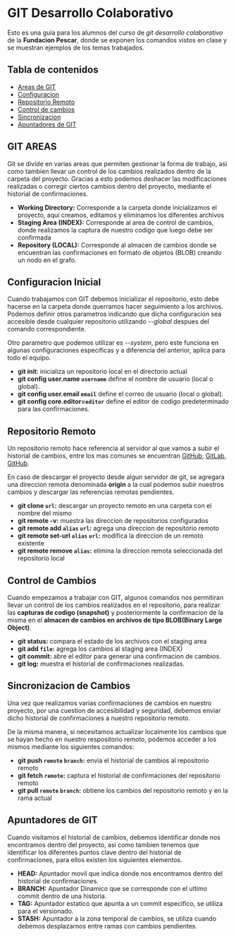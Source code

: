 # GIT Desarrollo Colaborativo

Esto es una guia para los alumnos del curso de _git desarrollo colaborativo_ de la __Fundacion Pescar__, donde se exponen los comandos vistos en clase y se muestran ejemplos de los temas trabajados.

## Tabla de contenidos

* [Areas de GIT](#git-areas)
* [Configuracion](#configuracion-inicial)
* [Repositorio Remoto](#repositorio-remoto)
* [Control de cambios](#control-de-cambios)
* [Sincronizacion](#sincronizacion-de-cambios)
* [Apuntadores de GIT](#apuntadores-de-git)

## GIT AREAS

Git se divide en varias areas que permiten gestionar la forma de trabajo, asi como tambien llevar un control de los cambios realizados dentro de la carpeta del proyecto. Gracias a esto podemos deshacer las modificaciones realizadas o corregir ciertos cambios dentro del proyecto, mediante el historial de confirmaciones.

* __Working Directory:__ Corresponde a la carpeta donde inicializamos el proyecto, aqui creamos, editamos y eliminamos los diferentes archivos
* __Staging Area (INDEX):__ Corresponde al area de control de cambios, donde realizamos la captura de nuestro codigo que luego debe ser confirmada
* __Repository (LOCAL):__ Corresponde al almacen de cambios donde se encuentran las confirmaciones en formato de objetos (BLOB) creando un nodo en el grafo.

## Configuracion Inicial

Cuando trabajamos con GIT debemos inicializar el repositorio, esto debe hacerse en la carpeta donde querramos hacer seguimiento a los archivos. Podemos definir otros parametros indicando que dicha configuracion sea accesible desde cualquier repositorio utilizando _--global_ despues del comando correspondiente.

Otro parametro que podemos utilizar es _--system_, pero este funciona en algunas configuraciones especificas y a diferencia del anterior, aplica para todo el equipo.

* __git init__: inicializa un repositorio local en el directorio actual
* __git config user.name `username`__ define el nombre de usuario (local o global).
* __git config user.email `email`__ define el correo de usuario (local o global).
* __git config core.editor=`editor`__ define el editor de codigo predeterminado para las confirmaciones.

## Repositorio Remoto

Un repositorio remoto hace referencia al servidor al que vamos a subir el historial de cambios, entre los mas comunes se encuentran [GitHub](https://github.com/), [GitLab](https://gitlab.com/), [GitHub](https://bitbucket.org/).

En caso de descargar el proyecto desde algun servidor de git, se agregara una direccion remota denominada __origin__ a la cual podemos subir nuestros cambios y descargar las referencias remotas pendientes.

* __git clone `url`:__ descargar un proyecto remoto en una carpeta con el nombre del mismo
* __git remote -v:__ muestra las direccion de repositorios configurados
* __git remote add `alias` `url`:__ agrega una direccion de repositorio remoto
* __git remote set-url `alias` `url`:__ modifica la direccion de un remoto existente
* __git remote remove `alias`:__ elimina la direccion remota seleccionada del repositorio local

## Control de Cambios

Cuando empezamos a trabajar con GIT, algunos comandos nos permitiran llevar un control de los cambios realizados en el repositorio, para realizar las __capturas de codigo (snapshot)__ y posteriormente la confirmacion de la misma en el __almacen de cambios en archivos de tipo BLOB(Binary Large Object)__.

* __git status:__ compara el estado de los archivos con el staging area
* __git add `file`:__ agrega los cambios al staging area (INDEX)
* __git commit:__ abre el editor para generar una confirmacion de cambios.
* __git log:__ muestra el historial de confirmaciones realizadas.

## Sincronizacion de Cambios

Una vez que realizamos varias confirmaciones de cambios en nuestro proyecto, por una cuestion de accesibilidad y seguridad, debemos enviar dicho historial de confirmaciones a nuestro repositorio remoto.

De la misma manera, si necesitamos actualizar localmente los cambios que se hayan hecho en nuestro respositorio remoto, podemos acceder a los mismos mediante los siguientes comandos:

* __git push `remote` `branch`:__ envia el historial de cambios al repositorio remoto
* __git fetch `remote`:__ captura el historial de confirmaciones del repositorio remoto 
* __git pull `remote` `branch`:__ obtiene los cambios del repositorio remoto y en la rama actual

## Apuntadores de GIT

Cuando visitamos el historial de cambios, debemos identificar donde nos encontramos dentro del proyecto, asi como tambien tenemos que identificar los diferentes puntos clave dentro del historial de confirmaciones, para ellos existen los siguientes elementos.

* __HEAD:__ Apuntador movil que indica donde nos encontramos dentro del historial de confirmaciones.
* __BRANCH:__ Apuntador Dinamico que se corresponde con el ultimo commit dentro de una historia.
* __TAG:__ Apuntador estatico que apunta a un commit especifico, se utiliza para el versionado.
* __STASH:__ Apuntador a la zona temporal de cambios, se utiliza cuando debemos desplazarnos entre ramas con cambios pendientes.
